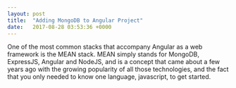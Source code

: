 ```yaml
---
layout: post
title:  "Adding MongoDB to Angular Project"
date:   2017-08-28 03:53:36 +0000
---
```



One of the most common stacks that accompany Angular as a web framework is the MEAN stack. MEAN simply stands for MongoDB, ExpressJS, Angular and NodeJS, and is a concept that came about a few years ago with the growing popularity of all those technologies, and the fact that you only needed to know one language, javascript, to get started.
